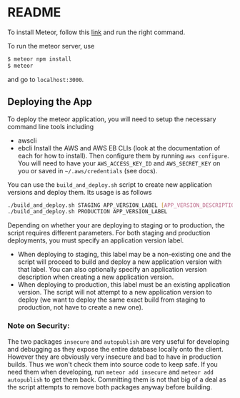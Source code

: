 # README #

To install Meteor, follow this [link](https://www.meteor.com/install) and run the right command.

To run the meteor server, use
```bash
$ meteor npm install
$ meteor
```
and go to `localhost:3000`.

## Deploying the App ##
To deploy the meteor application, you will need to setup the necessary command line tools including
  - awscli
  - ebcli
Install the AWS and AWS EB CLIs (look at the documentation of each for how to install). Then configure
them by running `aws configure`. You will need to have your `AWS_ACCESS_KEY_ID` and `AWS_SECRET_KEY` on you
or saved in `~/.aws/credentials` (see docs).

You can use the `build_and_deploy.sh` script to create new application versions and deploy them. Its usage is as follows
```bash
./build_and_deploy.sh STAGING APP_VERSION_LABEL [APP_VERSION_DESCRIPTION]
./build_and_deploy.sh PRODUCTION APP_VERSION_LABEL
```
Depending on whether your are deploying to staging or to production, the script requires different parameters.
For both staging and production deployments, you must specify an application version label.
  - When deploying to staging, this label may be a non-existing one and the script will proceed to build and deploy a new
  application version with that label. You can also optionally specify an application version description when creating a
  new application version.
  - When deploying to production, this label must be an existing application version. The script will not attempt to
  a new application version to deploy (we want to deploy the same exact build from staging to production, not have to create
  a new one).

### Note on Security: ###
The two packages `insecure` and `autopublish` are very useful for developing and debugging as they expose the entire
database locally onto the client. However they are obviously very insecure and bad to have in production builds. Thus we won't
check them into source code to keep safe. If you need them when developing, run `meteor add insecure` and `meteor add autopublish`
to get them back. Committing them is not that big of a deal as the script attempts to remove both packages anyway before building.
